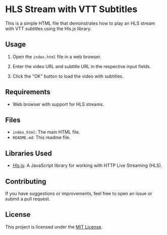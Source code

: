 # HLS Stream with VTT Subtitles

This is a simple HTML file that demonstrates how to play an HLS stream with VTT subtitles using the Hls.js library.

## Usage

1. Open the `index.html` file in a web browser.

2. Enter the video URL and subtitle URL in the respective input fields.

3. Click the "OK" button to load the video with subtitles.

## Requirements

- Web browser with support for HLS streams.

## Files

- `index.html`: The main HTML file.
- `README.md`: This readme file.

## Libraries Used

- [Hls.js](https://github.com/video-dev/hls.js): A JavaScript library for working with HTTP Live Streaming (HLS).

## Contributing

If you have suggestions or improvements, feel free to open an issue or submit a pull request.

## License

This project is licensed under the [MIT License](LICENSE).
